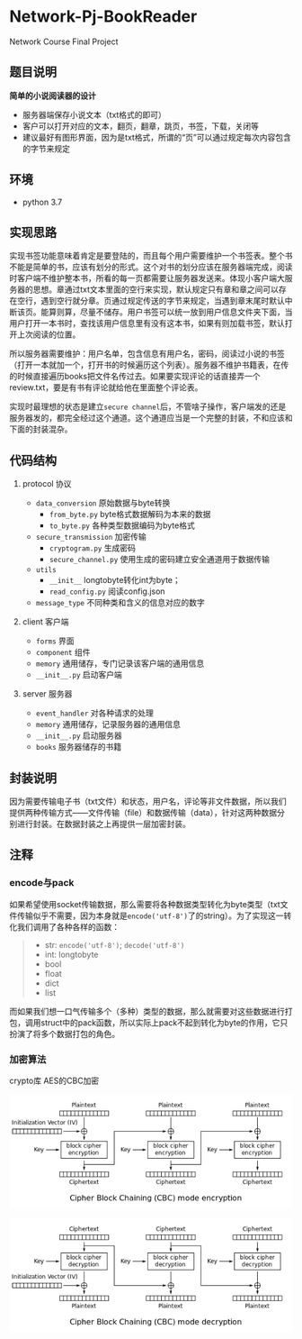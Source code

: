# Network-Pj-BookReader
Network Course Final Project  

## 题目说明
**简单的小说阅读器的设计**

- 服务器端保存小说文本（txt格式的即可）
- 客户可以打开对应的文本，翻页，翻章，跳页，书签，下载，关闭等
- 建议最好有图形界面，因为是txt格式，所谓的“页”可以通过规定每次内容包含的字节来规定

## 环境
- python 3.7

## 实现思路
实现书签功能意味着肯定是要登陆的，而且每个用户需要维护一个书签表。整个书不能是简单的书，应该有划分的形式。这个对书的划分应该在服务器端完成，阅读时客户端不维护整本书，所看的每一页都需要让服务器发送来。体现小客户端大服务器的思想。章通过txt文本里面的空行来实现，默认规定只有章和章之间可以存在空行，遇到空行就分章。页通过规定传送的字节来规定，当遇到章末尾时默认中断该页。能算则算，尽量不储存。用户书签可以统一放到用户信息文件夹下面，当用户打开一本书时，查找该用户信息里有没有这本书，如果有则加载书签，默认打开上次阅读的位置。

所以服务器需要维护：用户名单，包含信息有用户名，密码，阅读过小说的书签（打开一本就加一个，打开书的时候遍历这个列表）。服务器不维护书籍表，在传的时候直接遍历books把文件名传过去。如果要实现评论的话直接弄一个review.txt，要是有书有评论就给他在里面整个评论表。

实现时最理想的状态是建立`secure channel`后，不管啥子操作，客户端发的还是服务器发的，都完全经过这个通道。这个通道应当是一个完整的封装，不和应该和下面的封装混杂。

## 代码结构
1. protocol 协议
    - `data_conversion` 原始数据与byte转换
        - `from_byte.py` byte格式数据解码为本来的数据
        - `to_byte.py` 各种类型数据编码为byte格式
    - `secure_transmission` 加密传输
        - `cryptogram.py` 生成密码
        - `secure_channel.py` 使用生成的密码建立安全通道用于数据传输
    - `utils` 
        - `__init__` longtobyte转化int为byte；
        - `read_config.py` 阅读config.json
    - `message_type` 不同种类和含义的信息对应的数字

2. client 客户端
    - `forms` 界面
    - `component` 组件
    - `memory` 通用储存，专门记录该客户端的通用信息
    - `__init__.py` 启动客户端

3. server 服务器
    - `event_handler` 对各种请求的处理
    - `memory` 通用储存，记录服务器的通用信息
    - `__init__.py` 启动服务器
    - `books` 服务器储存的书籍

## 封装说明
因为需要传输电子书（txt文件）和状态，用户名，评论等非文件数据，所以我们提供两种传输方式——文件传输（file）和数据传输（data），针对这两种数据分别进行封装。在数据封装之上再提供一层加密封装。

## 注释
### encode与pack
如果希望使用socket传输数据，那么需要将各种数据类型转化为byte类型（txt文件传输似乎不需要，因为本身就是`encode('utf-8')`了的string）。为了实现这一转化我们调用了各种各样的函数：
>- str: `encode('utf-8')`; `decode('utf-8')`
>- int: longtobyte
>- bool
>- float
>- dict
>- list

而如果我们想一口气传输多个（多种）类型的数据，那么就需要对这些数据进行打包，调用struct中的pack函数，所以实际上pack不起到转化为byte的作用，它只扮演了将多个数据打包的角色。

### 加密算法
crypto库 AES的CBC加密

![CBC加密](./Picture/CBC_encryption.svg.png)

![CBC解密](./Picture/CBC_decryption.svg.png)
